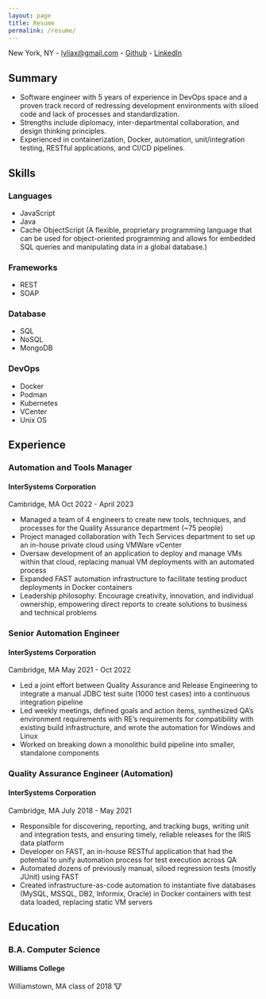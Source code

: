 ```yaml
---
layout: page
title: Resume
permalink: /resume/
---
```


New York, NY - lyliax@gmail.com - [Github](https://github.com/lyliali) - [LinkedIn](https://www.linkedin.com/in/lyliali/)

## Summary
* Software engineer with 5 years of experience in DevOps space and a proven track record of redressing development environments with siloed code and lack of processes and standardization.
* Strengths include diplomacy, inter-departmental collaboration, and design thinking principles.
* Experienced in containerization, Docker, automation, unit/integration testing, RESTful applications, and CI/CD pipelines.

## Skills

### Languages
* JavaScript
* Java
* Cache ObjectScript (A flexible, proprietary programming language that can be used for object-oriented programming and allows for embedded SQL queries and manipulating data in a global database.)

### Frameworks
* REST
* SOAP

### Database
* SQL
* NoSQL
* MongoDB

### DevOps
* Docker
* Podman
* Kubernetes
* VCenter
* Unix OS

## Experience

### Automation and Tools Manager
#### InterSystems Corporation
Cambridge, MA
Oct 2022 - April 2023
* Managed a team of 4 engineers to create new tools, techniques, and processes for the Quality Assurance department (~75 people)
* Project managed collaboration with Tech Services department to set up an in-house private cloud using VMWare vCenter
* Oversaw development of an application to deploy and manage VMs within that cloud, replacing manual VM deployments with an automated process
* Expanded FAST automation infrastructure to facilitate testing product deployments in Docker containers
* Leadership philosophy: Encourage creativity, innovation, and individual ownership, empowering direct reports to create solutions to business and technical problems

### Senior Automation Engineer
#### InterSystems Corporation
Cambridge, MA
May 2021 - Oct 2022
* Led a joint effort between Quality Assurance and Release Engineering to integrate a manual <span class="buzzword">JDBC</span> test suite (1000 test cases) into a <span class="buzzword">continuous integration</span> pipeline
* Led weekly meetings, defined goals and action items, synthesized QA’s environment requirements with RE’s requirements for compatibility with existing build infrastructure, and wrote the automation for Windows and Linux
* Worked on breaking down a monolithic build pipeline into smaller, standalone components

### Quality Assurance Engineer (Automation)
#### InterSystems Corporation
Cambridge, MA
July 2018 - May 2021
* Responsible for discovering, reporting, and tracking bugs, writing unit and integration tests, and ensuring timely, reliable releases for the IRIS data platform
* Developer on FAST, an in-house RESTful application that had the potential to unify automation process for test execution across QA
* Automated dozens of previously manual, siloed regression tests (mostly JUnit) using FAST
* Created infrastructure-as-code automation to instantiate five databases (MySQL, MSSQL, DB2, Informix, Oracle) in Docker containers with test data loaded, replacing static VM servers

## Education
### B.A. Computer Science
#### Williams College
Williamstown, MA
class of 2018 &#128046;